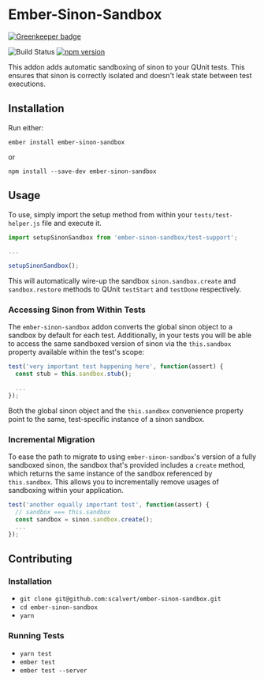 # Ember-Sinon-Sandbox 

[![Greenkeeper badge](https://badges.greenkeeper.io/scalvert/ember-sinon-sandbox.svg)](https://greenkeeper.io/)

![Build Status](https://travis-ci.org/cibernox/ember-native-dom-helpers.svg?branch=master)
[![npm version](https://badge.fury.io/js/ember-sinon-sandbox.svg)](https://badge.fury.io/js/ember-sinon-sandbox)

This addon adds automatic sandboxing of sinon to your QUnit tests. This ensures that sinon is correctly isolated and doesn't leak state between test executions.

## Installation

Run either:

```
ember install ember-sinon-sandbox
```

or 

```
npm install --save-dev ember-sinon-sandbox
```

## Usage

To use, simply import the setup method from within your `tests/test-helper.js` file and execute it.

```js
import setupSinonSandbox from 'ember-sinon-sandbox/test-support';

...

setupSinonSandbox();
```

This will automatically wire-up the sandbox `sinon.sandbox.create` and `sandbox.restore` methods to QUnit `testStart` and `testDone` respectively.

### Accessing Sinon from Within Tests

The `ember-sinon-sandbox` addon converts the global sinon object to a sandbox by default for each test. Additionally, in your tests you will be able to access the same sandboxed version of sinon via the `this.sandbox` property available within the test's scope:

```js
test('very important test happening here', function(assert) {
  const stub = this.sandbox.stub();

  ...
});
```

Both the global sinon object and the `this.sandbox` convenience property point to the same, test-specific instance of a sinon sandbox.

### Incremental Migration

To ease the path to migrate to using `ember-sinon-sandbox`'s version of a fully sandboxed sinon, the sandbox that's provided includes a `create` method, which returns the same instance of the sandbox referenced by `this.sandbox`. This allows you to incrementally remove usages of sandboxing within your application.

```js
test('another equally important test', function(assert) {
  // sandbox === this.sandbox
  const sandbox = sinon.sandbox.create();
  ...
});
```

## Contributing

### Installation

* `git clone git@github.com:scalvert/ember-sinon-sandbox.git`
* `cd ember-sinon-sandbox`
* `yarn`

### Running Tests

* `yarn test`
* `ember test`
* `ember test --server`
